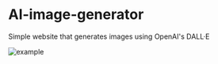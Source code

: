 # AI-image-generator
Simple website that generates images using OpenAI's DALL·E

![example](AI-image-generator/example.png)
